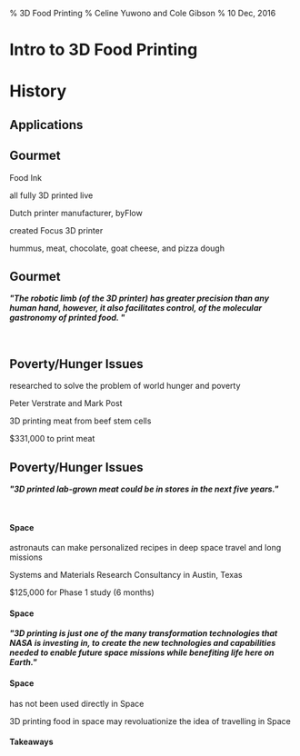 % 3D Food Printing
% Celine Yuwono and Cole Gibson
% 10 Dec, 2016

# Intro to 3D Food Printing

# History

<aside class="Although 3D Printing has been in development since the late 1980s,
3D food printing is a relatively new arrival on the scene.">
</section>

<section data-background="http://static1.squarespace.com/static/563ff51ae4b07bcd9d94b307/t/570c2a078a65e290dc6740dc/1480381550154/?format=1500w"> 
<aside class="In 2013 The Sugar Lab">
</section>

<section data-background="http://cdn.archinect.net/images/1200x/2m/2mn99y2e05obcjnz.jpg">
<aside class="began to produce 3D printed sugar sculptures">
</section>

 <section data-background="https://images.britcdn.com/wp-content/uploads/2014/01/9-Chefjet.jpg">
 <aside class="and in 2014 3D Systems who had purchased the company released the
 first  kitchen-ready 3D food printers.">
 </section>
 
 <section data-background="http://assets.inhabitat.com/wp-content/blogs.dir/1/files/2013/12/Natural-Machines-Foodini-Pizza-537x359.jpg">
 <aside class="While many of the 3D printers focus on 
 sweets  and candy printing there is a growing field for real and actual food 
 use fresh ingredients.">
 </section>

<section data-background-video="https://www.youtube.com/watch?v=D7Gb-X1DGmk">
<aside class="In 2014 Natural Machines introduced the world to Foodini. Foodini 
was designed to be used in home and professional kitchens where users supplied 
fresh ingredients instead of food capsules. While currently the ingredients need
to be in a puree form and have to be cooked separately, this was a large step in
an exciting direction.">
</section>

# Applications

# Gourmet
<section>
<aside class="3D printing have been newly used for inventing beautiful yet expensive gourmet food.
A 3D printing restaurant called Food Ink serves a two hundred and fifty-pound-nine course meal in London, 
England - all fully 3D printed live in front of the customers. 3D printing each food currently takes two 
to five minutes. Other restaurants that produces 3D printed food includes 3D Samba, a restaurant made by 
a Spanish Michelin-star winning chef, Mateo Blanch. The 3D printer that is commonly used in gourmet food 
printing is made by a Dutch printer manufacturer, byFlow. ByFlow created a portable 3D printer, called the 
Focus 3D printer. The Focus 3D printer can only process paste-like materials, like clay, ceramic, and silicon. 
Food materials that can be printed includes hummus, meat, chocolate, goat cheese, and pizza dough. 
The Focus 3D printer has been demonstrated in 3D Printshows in cities such as Paris, Rome, Singapore, Dubai,
and Las Vegas, drawing attention from molecular gastronomers all over the world.">
<p class= "fragment">Food Ink<p>
<p class= "fragment">all fully 3D printed live<p>
<p class= "fragment">Dutch printer manufacturer, byFlow<p>
<p class= "fragment">created Focus 3D printer<p>
<p class= "fragment">hummus, meat, chocolate, goat cheese, and pizza dough</p>
</section>

# Gourmet
<section>
<aside class="It is quoted: “The robotic limb (of the 3D printer) has greater precision than any human hand, 
however, it also facilitates control of the molecular gastronomy of printed food.” With the continuous creation 
of intricately created food, the innovative act of 3D printing food may be the next fashionable gourmet experience, 
as more restaurants are keeping an eye on the new technology."> 
<!--Quote -->
<p class="fragment"><i><b>"The robotic limb <span class="fragment">(of the 3D printer) </span>
<span class="fragment">has greater precision </span>
<span class="fragment">than any human hand, </span>
<span class="fragment">however, </span>
<span class="fragment">it also facilitates control, </span>
<span class="fragment">of the molecular gastronomy </span>
<span class="fragment">of printed food. "</span></b></i></p><br/>
<!--End Quote -->
</section>

# Poverty/Hunger Issues
<section>
<aside class="3D Food Printing has been researched to solve the problem of world hunger and poverty. 
This is done by Food Technician Peter Verstrate and Maastricht University professor Mark Post. 
They have been researching on 3D printing beef meat starting from 2013. The process involves 3D 
printing meat grown from beef stem cells. The initial prototype of a 3D printed meat was successful 
and tasted remotely similar to real meat. Despite this, it costs $331,000 to do 3D print meat. If 3D 
food printing costs are higher that of a commodity’s, solving world hunger and poverty is still impossible. 
A benefit of 3D printing meat is that it will reduce environmental threats due to excessive farming and slaughtering. 
The researched has grown since 2013, hiring 25 new, qualified researchers in order to enable a mass-produced, 
yet equally delicious 3D printed meat. 3D printing meat and food can be the culture in a more distant future, 
starting with the research of solving world hunger and poverty, as long as development of 3D food printers can 
drastically reduce costs of 3D printing food.">
<p class="fragment">researched to solve the problem of world hunger and poverty</p>
<p class="fragment">Peter Verstrate and Mark Post</p>
<p class= "fragment">3D printing meat from beef stem cells<p>
<p class= "fragment">$331,000 to print meat</p>
</section>

# Poverty/Hunger Issues

<section>
<aside class="Researchers quoted: “3D printed lab-grown meat could be in stores in the next five years.”">
<!--Quote -->
<p class="fragment"><i><b>"3D printed <span class="fragment">lab-grown meat </span>
<span class="fragment">could be in stores </span>
<span class="fragment">in the next five years."</span></b></i></p><br/>
<!--End Quote -->

# Space
<section>
<aside class="3D Food Printing has been researched for use in Space as well. 
The aim of the research is so astronauts can make personalized recipes and prepare 
food for themselves in Space, especially deep space travel and long missions. 
This will allow astronauts to eat healthier, to their tastes, and more variety. 
NASA has funded a small, research business called “Systems and Materials Research Consultancy” 
in Austin, Texas, to specifically study how to 3D print food in Space. The initial endowment for 
this Phase 1 study was $125,000 for six months.">
<p class= "fragment">astronauts can make personalized recipes in deep space travel and long missions</p>
<p class= "fragment">Systems and Materials Research Consultancy in Austin, Texas</p>
<p class= "fragment">$125,000 for Phase 1 study (6 months)</p>
</section>

# Space
<section>
<aside class="This was quoted from NASA’s website: “3D printing is just one of the many transformation 
technologies that NASA is investing in, to create the new knowledge and capabilities needed to enable 
future space missions while benefiting life here on Earth.”">
<!--Quote -->
<p class="fragment"><i><b>"3D printing <span class="fragment">is just one of the many </span>
<span class="fragment">transformation technologies </span>
<span class="fragment">that NASA is investing in, </span>
<span class="fragment">to create </span>
<span class="fragment">the new technologies and capabilities </span>
<span class="fragment">needed to enable future space missions </span>
<span class="fragment">while benefiting life here on Earth." </span></b></i></p>
<!--End Quote -->
</section>

# Space
<section>
<aside class="Although the prototype of this 3D printer is done, it has not been used directly in Space. 
Research on the best food to make like frozen food or hot foods, are still being conducted. 
In the future, 3D printing food in space may revolutionize the idea of travelling in Space.">
<p class= "fragment">has not been used directly in Space</p>
<p class= "fragment">3D printing food in space may revoluationize the idea of travelling in Space</p>
</section>

# Takeaways
<aside class="As you can see 3d food printing can have a wide range of uses.">

<section data-background="http://www.3ders.org/images2014/3d-systems-3d-food-printing-partnership-with-the-culinary-institute-of-america-5.jpg">
<aside class="From artistic designs,"></section>

<section data-background="https://158fc6497e5a64559e1f-d14ef12e680aa00597bdffb57368cf92.ssl.cf2.rackcdn.com/migration/blog/wp-content/uploads/2013/06/meal_worms_3d1.jpg">
<aside class="world saving possibilities,"></section>

<section data-background="http://www.universetoday.com/wp-content/uploads/2013/05/3DPrinting2-580x385.jpg">
<aside class="and easier food storage for travel both on Earth and in space, 
3d food printing truly is an exciting area of research."> </section>

<section data-background="http://mythcreants.com/wp-content/uploads/2015/06/food-replicator.jpg">
<aside class="Who knows, one day we may have technologies similar to the replicator from Star 
Trek to make any type of food instantly."></section>
